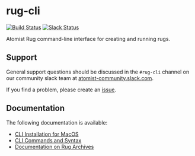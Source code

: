 # rug-cli

[![Build Status](https://travis-ci.com/atomist/rug-cli.svg?token=YuitiySbpCXZTEZXx1ss&branch=master)](https://travis-ci.com/atomist/rug-cli) [![Slack Status](https://join.atomist.com/badge.svg)](https://join.atomist.com/)

Atomist Rug command-line interface for creating and running rugs.

## Support

General support questions should be discussed in the `#rug-cli`
channel on our community slack team
at [atomist-community.slack.com](https://join.atomist.com).

If you find a problem, please create an [issue][].

[issue]: https://github.com/atomist/rug-cli/issues

## Documentation

The following documentation is available:

 * [CLI Installation for MacOS](https://github.com/atomist/homebrew-tap)
 * [CLI Commands and Syntax](https://github.com/atomist/rug-cli/blob/master/docs/rug-cli.md)
 * [Documentation on Rug Archives](https://github.com/atomist/rug-cli/blob/master/docs/rug-archives.md)
